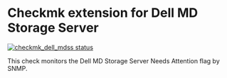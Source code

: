 # Checkmk extension for Dell MD Storage Server

<a href="https://github.com/jiuka/checkmk_dell_mdss/actions"><img alt="checkmk_dell_mdss status" src="https://github.com/jiuka/checkmk_dell_mdss/workflows/build/badge.svg"></a>

This check monitors the Dell MD Storage Server Needs Attention flag by SNMP.
